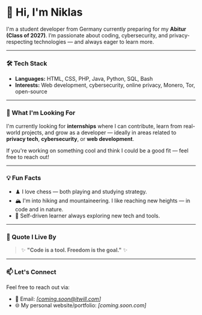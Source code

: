# 👋 Hi, I'm Niklas

I'm a student developer from Germany currently preparing for my **Abitur (Class of 2027)**. I’m passionate about coding, cybersecurity, and privacy-respecting technologies — and always eager to learn more.

---

### 🛠️ Tech Stack
- **Languages:** HTML, CSS, PHP, Java, Python, SQL, Bash
- **Interests:** Web development, cybersecurity, online privacy, Monero, Tor, open-source

---

### 📌 What I'm Looking For
I'm currently looking for **internships** where I can contribute, learn from real-world projects, and grow as a developer — ideally in areas related to **privacy tech**, **cybersecurity**, or **web development**.

If you're working on something cool and think I could be a good fit — feel free to reach out!

---

### 💡 Fun Facts
- ♟️ I love chess — both playing and studying strategy.
- 🏔️ I'm into hiking and mountaineering. I like reaching new heights — in code and in nature.
- 🧠 Self-driven learner always exploring new tech and tools.

---

### 💬 Quote I Live By
> ✨ **"Code is a tool. Freedom is the goal."** ✨

---

### 📫 Let's Connect
Feel free to reach out via:
- 📧 Email: *[coming.soon@itwill.com]*
- 🌐 My personal website/portfolio: *[coming.soon.com]*
